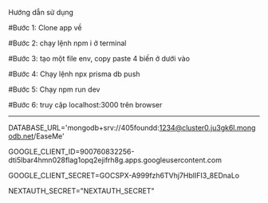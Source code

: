 Hướng dẫn sử dụng

#Bước 1: Clone app về

#Bước 2: chạy lệnh npm i ở terminal

#Bước 3: tạo một file env, copy paste 4 biến ở dưới vào

#Bước 4: Chạy lệnh npx prisma db push

#Bước 5: Chạy npm run dev

#Bước 6: truy cập localhost:3000 trên browser


------------------------------------------------------------------------------------------------

DATABASE_URL='mongodb+srv://405foundd:1234@cluster0.ju3gk6l.mongodb.net/EaseMe'

GOOGLE_CLIENT_ID=900760832256-dti5lbar4hmn028flag1opq2ejifrh8g.apps.googleusercontent.com

GOOGLE_CLIENT_SECRET=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

NEXTAUTH_SECRET="NEXTAUTH_SECRET"
